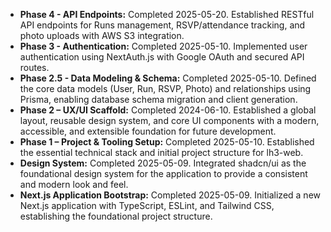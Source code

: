 - **Phase 4 - API Endpoints:** Completed 2025-05-20. Established RESTful API endpoints for Runs management, RSVP/attendance tracking, and photo uploads with AWS S3 integration.
- **Phase 3 - Authentication:** Completed 2025-05-10. Implemented user authentication using NextAuth.js with Google OAuth and secured API routes.
- **Phase 2.5 - Data Modeling & Schema:** Completed 2025-05-10. Defined the core data models (User, Run, RSVP, Photo) and relationships using Prisma, enabling database schema migration and client generation.
- **Phase 2 – UX/UI Scaffold:** Completed 2024-06-10. Established a global layout, reusable design system, and core UI components with a modern, accessible, and extensible foundation for future development.
- **Phase 1 – Project & Tooling Setup:** Completed 2025-05-10. Established the essential technical stack and initial project structure for lh3-web.
- **Design System:** Completed 2025-05-09. Integrated shadcn/ui as the foundational design system for the application to provide a consistent and modern look and feel.
- **Next.js Application Bootstrap:** Completed 2025-05-09. Initialized a new Next.js application with TypeScript, ESLint, and Tailwind CSS, establishing the foundational project structure.
